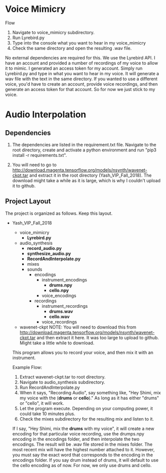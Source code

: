# Voice Mimicry

Flow

1. Navigate to voice_mimicry subdirectory.
2. Run Lyrebird.py
3. Type into the console what you want to hear in my voice_mimicry
4. Check the same directory and open the resulting .wav file.

No external dependencies are required for this. We use the Lyrebird API. I have
an account and provided a number of recordings of my voice to allow it to mimic.
I generated an access token for my account. Simply run Lyrebird.py and type in what
you want to hear in my voice. It will generate a wav file with the text in the same directory.
If you wanted to use a different voice, you'd have to create an account, provide
voice recordings, and then generate an access token for that account. So for now
we just stick to my voice.

# Audio Interpolation

## Dependencies

1. The dependencies are listed in the requirement.txt file. Navigate to the root
directory, create and activate a python environment and run "pip3 install -r requirements.txt".

2. You will need to go to http://download.magenta.tensorflow.org/models/nsynth/wavenet-ckpt.tar and extract
it in the root directory (Yash_VIP_Fall_2018). The download might take a while as
it is large, which is why I couldn't upload it to github.

## Project Layout

The project is organized as follows. Keep this layout.

* Yash_VIP_Fall_2018
  * voice_mimicry
    * **Lyrebird.py**
  * audio_synthesis
    * **record_audio.py**
    * **synthesize_audio.py**
    * **RecordAndInterpolate.py**
    * mixes
    * sounds
      * encodings
        * instrument_encodings
          * **drums.npy**
          * **cello.npy**
        * voice_encodings
      * recordings
        * instrument_recordings
          * **drums.wav**
          * **cello.wav**
        * voice_recordings
  * wavenet-ckpt NOTE: You will need to download this from http://download.magenta.tensorflow.org/models/nsynth/wavenet-ckpt.tar and then extract it here. It was too large to upload
  to github. Might take a little while to download.

  This program allows you to record your voice, and then mix it with an instrument.

  Example Flow:

  1. Extract wavenet-ckpt.tar to root directory.
  2. Navigate to audio_synthesis subdirectory.
  3. Run RecordAndInterpolate.py
  4. When it says, "Recording Audio", say something like, "Hey Shimi, mix my voice with the (**drums** or **cello**)." As long as it has either "drums" or "cello", it will work.
  5. Let the program execute. Depending on your computing power, it could take 10 minutes plus.
  6. Check the mixes subdirectory for the resulting mix and listen to it.

  If I say, "Hey Shimi, mix the **drums** with my voice", it will
  create a new encoding for that particular voice recording, use the drumps.npy
  encoding in the encodings folder, and then interpolate the two encodings. The
  result will be .wav file stored in the mixes folder. The most recent mix will
  have the highest number attached to it. However, you must say the exact word
  that corresponds to the encoding in the encodings folder. If you say drum instead
  of drums, it will default to use the cello encoding as of now. For now, we only
  use drums and cello.
